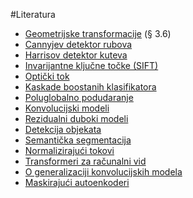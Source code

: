 #Literatura
* [Geometrijske transformacije](https://szeliski.org/Book/) (§ 3.6)
* [Cannyjev detektor rubova](https://canvas.stanford.edu/files/4183084/download?download_frd=1)
* [Harrisov detektor kuteva](https://citeseerx.ist.psu.edu/document?doi=88cdfbeb78058e0eb2613e79d1818c567f0920e2)
* [Invarijantne ključne točke (SIFT)](https://www.cs.ubc.ca/~lowe/papers/ijcv04.pdf)
* [Optički tok](http://dspace.mit.edu/handle/1721.1/6337)
* [Kaskade boostanih klasifikatora](https://link.springer.com/content/pdf/10.1023/B:VISI.0000013087.49260.fb.pdf)
* [Poluglobalno podudaranje](https://core.ac.uk/download/pdf/11134866.pdf)
* [Konvolucijski modeli](https://arxiv.org/abs/1611.03530)
* [Rezidualni duboki modeli](https://arxiv.org/abs/1603.05027)
* [Detekcija objekata](https://arxiv.org/abs/1703.06870)
* [Semantička segmentacija](https://arxiv.org/abs/1605.06211)
* [Normalizirajući tokovi](https://arxiv.org/abs/1605.08803)
* [Transformeri za računalni vid](https://arxiv.org/abs/2202.06709)
* [O generalizaciji konvolucijskih modela](https://arxiv.org/abs/1611.03530)
* [Maskirajući autoenkoderi](https://arxiv.org/abs/2111.06377)
